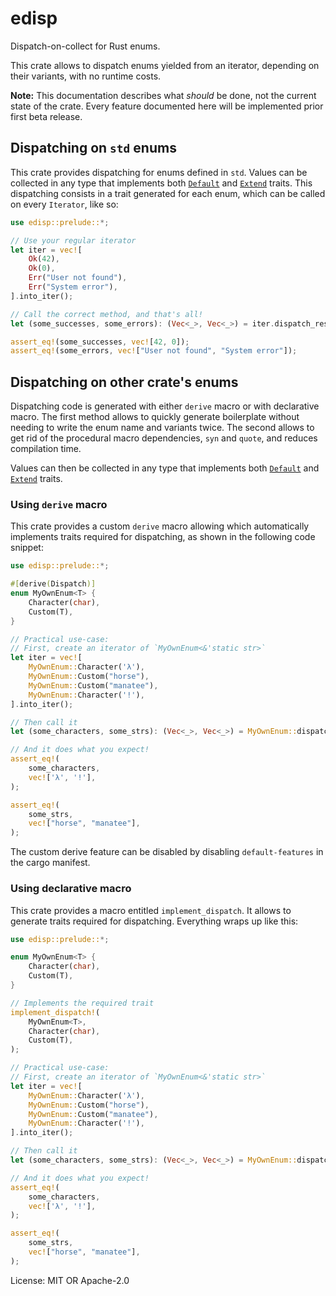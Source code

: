 # edisp

Dispatch-on-collect for Rust enums.

This crate allows to dispatch enums
yielded from an iterator, depending on their variants, with no runtime
costs.

**Note:** This documentation describes what *should* be done, not the
current state of the crate. Every feature documented here will be
implemented prior first beta release.

## Dispatching on `std` enums

This crate provides dispatching for enums defined in `std`. Values can be
collected in any type that implements both [`Default`] and [`Extend`]
traits. This dispatching consists in a trait generated for each enum,
which can be called on every `Iterator`, like so:

```rust
use edisp::prelude::*;

// Use your regular iterator
let iter = vec![
    Ok(42),
    Ok(0),
    Err("User not found"),
    Err("System error"),
].into_iter();

// Call the correct method, and that's all!
let (some_successes, some_errors): (Vec<_>, Vec<_>) = iter.dispatch_result();

assert_eq!(some_successes, vec![42, 0]);
assert_eq!(some_errors, vec!["User not found", "System error"]);
```

## Dispatching on other crate's enums

Dispatching code is generated with either `derive` macro or with declarative
macro. The first method allows to quickly generate boilerplate without
needing to write the enum name and variants twice. The second allows to get
rid of the procedural macro dependencies, `syn` and `quote`, and reduces
compilation time.

Values can then be collected in any type that implements both [`Default`]
and [`Extend`] traits.

### Using `derive` macro

This crate provides a custom `derive` macro allowing which automatically
implements traits required for dispatching, as shown in the following code
snippet:

```rust
use edisp::prelude::*;

#[derive(Dispatch)]
enum MyOwnEnum<T> {
    Character(char),
    Custom(T),
}

// Practical use-case:
// First, create an iterator of `MyOwnEnum<&'static str>`
let iter = vec![
    MyOwnEnum::Character('λ'),
    MyOwnEnum::Custom("horse"),
    MyOwnEnum::Custom("manatee"),
    MyOwnEnum::Character('!'),
].into_iter();

// Then call it
let (some_characters, some_strs): (Vec<_>, Vec<_>) = MyOwnEnum::dispatch(iter);

// And it does what you expect!
assert_eq!(
    some_characters,
    vec!['λ', '!'],
);

assert_eq!(
    some_strs,
    vec!["horse", "manatee"],
);
```

The custom derive feature can be disabled by disabling `default-features`
in the cargo manifest.

### Using declarative macro

This crate provides a macro entitled `implement_dispatch`. It allows to
generate traits required for dispatching. Everything wraps up like this:

```rust
use edisp::prelude::*;

enum MyOwnEnum<T> {
    Character(char),
    Custom(T),
}

// Implements the required trait
implement_dispatch!(
    MyOwnEnum<T>,
    Character(char),
    Custom(T),
);

// Practical use-case:
// First, create an iterator of `MyOwnEnum<&'static str>`
let iter = vec![
    MyOwnEnum::Character('λ'),
    MyOwnEnum::Custom("horse"),
    MyOwnEnum::Custom("manatee"),
    MyOwnEnum::Character('!'),
].into_iter();

// Then call it
let (some_characters, some_strs): (Vec<_>, Vec<_>) = MyOwnEnum::dispatch(iter);

// And it does what you expect!
assert_eq!(
    some_characters,
    vec!['λ', '!'],
);

assert_eq!(
    some_strs,
    vec!["horse", "manatee"],
);
```

[`Default`]: https://doc.rust-lang.org/std/default/trait.Default.html
[`Extend`]: https://doc.rust-lang.org/std/iter/trait.Extend.html

License: MIT OR Apache-2.0
